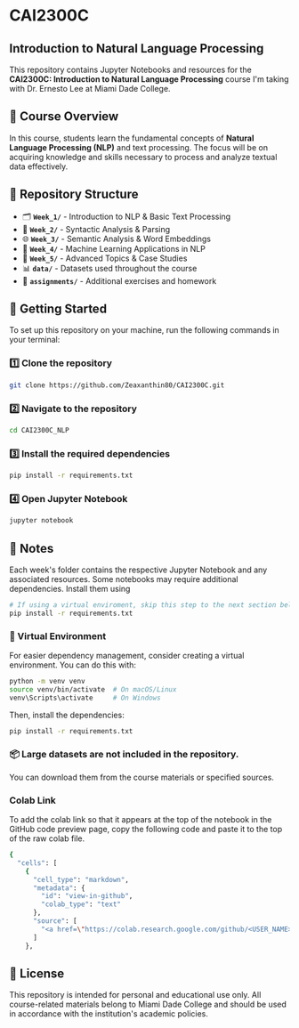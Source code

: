 # CAI2300C
## Introduction to Natural Language Processing  

This repository contains Jupyter Notebooks and resources for the **CAI2300C: Introduction to Natural Language Processing** course I'm taking with Dr. Ernesto Lee at Miami Dade College.  

## 📖 Course Overview  

In this course, students learn the fundamental concepts of **Natural Language Processing (NLP)** and text processing. The focus will be on acquiring knowledge and skills necessary to process and analyze textual data effectively.  

## 📂 Repository Structure  

- 🗂 **`Week_1/`** - Introduction to NLP & Basic Text Processing  
- 📑 **`Week_2/`** - Syntactic Analysis & Parsing  
- 🌐 **`Week_3/`** - Semantic Analysis & Word Embeddings  
- 🤖 **`Week_4/`** - Machine Learning Applications in NLP  
- 🚀 **`Week_5/`** - Advanced Topics & Case Studies  
- 📊 **`data/`** - Datasets used throughout the course  
- 📝 **`assignments/`** - Additional exercises and homework  

## 🚀 Getting Started  

To set up this repository on your machine, run the following commands in your terminal:  

### 1️⃣ Clone the repository
```sh
git clone https://github.com/Zeaxanthin80/CAI2300C.git
```
### 2️⃣ Navigate to the repository
```sh
cd CAI2300C_NLP
```
### 3️⃣ Install the required dependencies
```sh
pip install -r requirements.txt
```
### 4️⃣ Open Jupyter Notebook
```sh
jupyter notebook
```

## 📝 Notes
Each week's folder contains the respective Jupyter Notebook and any associated resources.
Some notebooks may require additional dependencies. Install them using
```sh
# If using a virtual enviroment, skip this step to the next section below.
pip install -r requirements.txt
```

### 🔧 Virtual Environment 
For easier dependency management, consider creating a virtual environment. You can do this with:
```sh
python -m venv venv
source venv/bin/activate  # On macOS/Linux
venv\Scripts\activate     # On Windows
```
Then, install the dependencies:
```sh
pip install -r requirements.txt
```

### 📦 Large datasets are not included in the repository. 
You can download them from the course materials or specified sources.

### Colab Link
To add the colab link so that it appears at the top of the notebook in the GitHub code preview page, copy the following code and paste it to the top of the raw colab file.
```sh
{
  "cells": [
    {
      "cell_type": "markdown",
      "metadata": {
        "id": "view-in-github",
        "colab_type": "text"
      },
      "source": [
        "<a href=\"https://colab.research.google.com/github/<USER_NAME>/<REPO_NAME>/blob/main/<FILE_NAME>.ipynb\" target=\"_parent\"><img src=\"https://colab.research.google.com/assets/colab-badge.svg\" alt=\"Open In Colab\" width=\"2em\" height=\"auto\"/></a>"
      ]
    },
```

## 📜 License
This repository is intended for personal and educational use only. All course-related materials belong to Miami Dade College and should be used in accordance with the institution's academic policies.
